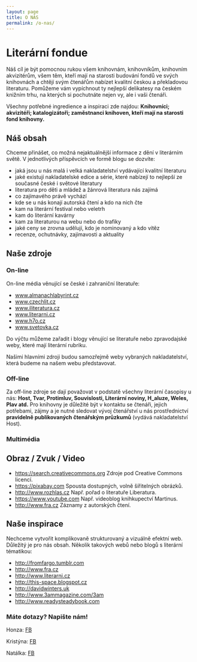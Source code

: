 ```yaml
---
layout: page
title: O NÁS
permalink: /o-nas/
---
```


# Literární fondue

Náš cíl je být pomocnou rukou všem knihovnám, knihovníkům, knihovním akvizitérům, všem těm, kteří mají na starosti budování fondů ve svých knihovnách a chtějí svým čtenářům nabízet kvalitní českou a překladovou literaturu. Pomůžeme vám vypíchnout ty nejlepší delikatesy na českém knižním trhu, na kterých si pochutnáte nejen vy, ale i vaši čtenáři.

Všechny potřebné ingredience a inspiraci zde najdou: **Knihovníci; akvizitéři; katalogizátoři; zaměstnanci knihoven, kteří mají na starosti fond knihovny.**

## Náš obsah

Chceme přinášet, co možná nejaktuálnější informace z dění v literárním světě. V jednotlivých příspěvcích ve formě blogu se dozvíte:

+ jaká jsou u nás malá i velká nakladatelství vydávající kvalitní literaturu
+ jaké existují nakladatelské edice a série, které nabízejí to nejlepší ze současné české i světové literatury
+ literatura pro děti a mládež a žánrová literatura nás zajímá
+ co zajímavého právě vychází
+ kde se u nás konají autorská čtení a kdo na nich čte
+ kam na literární festival nebo veletrh
+ kam do literární kavárny
+ kam za literaturou na webu nebo do trafiky
+ jaké ceny se zrovna udělují, kdo je nominovaný a kdo vítěz
+ recenze, ochutnávky, zajímavosti a aktuality

## Naše zdroje

### On-line

On-line média věnující se české i zahraniční literatuře:

+ www.almanachlabyrint.cz
+ www.czechlit.cz
+ www.iliteratura.cz
+ www.literarni.cz
+ www.h7o.cz
+ www.svetovka.cz

Do výčtu můžeme zařadit i blogy věnující se literatuře nebo zpravodajské weby, které mají literární rubriku.

Našimi hlavními zdroji budou samozřejmě weby vybraných nakladatelství, která budeme na našem webu představovat.

### Off-line

Za off-line zdroje se dají považovat v podstatě všechny literární časopisy u nás: **Host, Tvar, Protimluv, Souvislosti, Literární noviny, H_aluze, Weles, Plav atd.**
Pro knihovny je důležité být v kontaktu se čtenáři, jejich potřebami, zájmy a je nutné sledovat vývoj čtenářství u nás prostřednictví **pravidelně publikovaných čtenářským průzkumů** (vydává nakladatelství Host).

### Multimédia

## Obraz / Zvuk / Video

+ https://search.creativecommons.org
Zdroje pod Creative Commons licencí.
+ https://pixabay.com
Spousta dostupných, volně šířitelných obrázků.
+ http://www.rozhlas.cz
Např. pořad o literatuře Liberatura.
+ https://www.youtube.com
Např. videoblog knihkupectví Martinus.
+ http://www.fra.cz
Záznamy z autorských čtení.


## Naše inspirace

Nechceme vytvořit komplikovaně strukturovaný a vizuálně efektní web.
Důležitý je pro nás obsah.
Několik takových webů nebo blogů s literární tématikou:

+ http://fromfargo.tumblr.com
+ http://www.fra.cz
+ http://www.literarni.cz
+ http://this-space.blogspot.cz
+ http://davidwinters.uk
+ http://www.3ammagazine.com/3am
+ http://www.readysteadybook.com



### Máte dotazy? Napište nám!

Honza:
[FB](https://www.facebook.com/honzadelong)

Kristýna:
[FB](https://www.facebook.com/kikichan.stastna)

Natálka:
[FB](https://www.facebook.com/natalka.velecka)